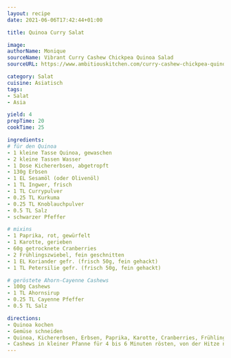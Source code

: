```yaml
---
layout: recipe
date: 2021-06-06T17:42:44+01:00

title: Quinoa Curry Salat

image: 
authorName: Monique
sourceName: Vibrant Curry Cashew Chickpea Quinoa Salad
sourceURL: https://www.ambitiouskitchen.com/curry-cashew-chickpea-quinoa-salad/

category: Salat
cuisine: Asiatisch
tags:
- Salat
- Asia

yield: 4
prepTime: 20
cookTime: 25

ingredients:
# für den Quinoa
- 1 kleine Tasse Quinoa, gewaschen
- 2 kleine Tassen Wasser
- 1 Dose Kichererbsen, abgetropft
- 130g Erbsen
- 1 EL Sesamöl (oder Olivenöl)
- 1 TL Ingwer, frisch
- 1 TL Currypulver
- 0.25 TL Kurkuma
- 0.25 TL Knoblauchpulver
- 0.5 TL Salz
- schwarzer Pfeffer

# mixins
- 1 Paprika, rot, gewürfelt
- 1 Karotte, gerieben
- 60g getrocknete Cranberries
- 2 Frühlingszwiebel, fein geschnitten
- 1 EL Koriander gefr. (frisch 50g, fein gehackt)
- 1 TL Petersilie gefr. (frisch 50g, fein gehackt)

# geröstete Ahorn-Cayenne Cashews
- 100g Cashews
- 1 TL Ahornsirup
- 0.25 TL Cayenne Pfeffer
- 0.5 TL Salz

directions:
- Quinoa kochen
- Gemüse schneiden
- Quinoa, Kichererbsen, Erbsen, Paprika, Karotte, Cranberries, Frühlingszwiebeln, Sesamöl, Ingwer, Koriander, Petersilie, Currypulver, Kurkuma, Knoblauchpulver, Salz und Pfeffer in Salatschüssel geben und vermengen
- Cashews in kleiner Pfanne für 4 bis 6 Minuten rösten, von der Hitze nehmen und direkt Ahornsirup, Cayennepfeffer und Salz hinzugeben und rühren bis Cashews bedeckt sind und auf den Salat geben
---
```

